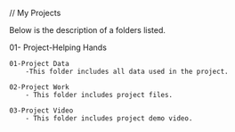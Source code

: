 // My Projects

Below is the description of a folders listed.

01- Project-Helping Hands

	01-Project Data
		-This folder includes all data used in the project.

	02-Project Work
		- This folder includes project files.

	03-Project Video
		- This folder includes project demo video.	  
 
